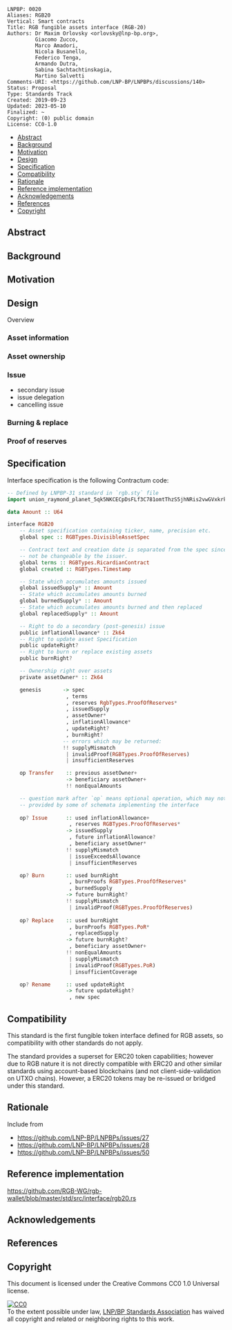 ```
LNPBP: 0020
Aliases: RGB20
Vertical: Smart contracts
Title: RGB fungible assets interface (RGB-20)
Authors: Dr Maxim Orlovsky <orlovsky@lnp-bp.org>,
         Giacomo Zucco,
         Marco Amadori,
         Nicola Busanello,
         Federico Tenga,
         Armando Dutra,
         Sabina Sachtachtinskagia,
         Martino Salvetti
Comments-URI: <https://github.com/LNP-BP/LNPBPs/discussions/140>
Status: Proposal
Type: Standards Track
Created: 2019-09-23
Updated: 2023-05-10
Finalized: ~
Copyright: (0) public domain
License: CC0-1.0
```

- [Abstract](#abstract)
- [Background](#background)
- [Motivation](#motivation)
- [Design](#design)
- [Specification](#specification)
- [Compatibility](#compatibility)
- [Rationale](#rationale)
- [Reference implementation](#reference-implementation)
- [Acknowledgements](#acknowledgements)
- [References](#references)
- [Copyright](#copyright)


## Abstract


## Background


## Motivation


## Design

Overview

### Asset information

### Asset ownership

### Issue

- secondary issue
- issue delegation
- cancelling issue

### Burning & replace

### Proof of reserves


## Specification

Interface specification is the following Contractum code:

```haskell
-- Defined by LNPBP-31 standard in `rgb.sty` file
import union_raymond_planet_5qk5NKCECpDsFLf3C781omtThzS5jhNRis2vwGVxkrkv as RGBTypes

data Amount :: U64

interface RGB20
    -- Asset specification containing ticker, name, precision etc.
    global spec :: RGBTypes.DivisibleAssetSpec

    -- Contract text and creation date is separated from the spec since it must
    -- not be changeable by the issuer.
    global terms :: RGBTypes.RicardianContract
    global created :: RGBTypes.Timestamp

    -- State which accumulates amounts issued
    global issuedSupply* :: Amount
    -- State which accumulates amounts burned
    global burnedSupply* :: Amount
    -- State which accumulates amounts burned and then replaced
    global replacedSupply* :: Amount

    -- Right to do a secondary (post-genesis) issue
    public inflationAllowance* :: Zk64
    -- Right to update asset Specification
    public updateRight?
    -- Right to burn or replace existing assets
    public burnRight?

    -- Ownership right over assets
    private assetOwner* :: Zk64

    genesis       -> spec
                   , terms
                   , reserves RgbTypes.ProofOfReserves*
                   , issuedSupply
                   , assetOwner*
                   , inflationAllowance*
                   , updateRight?
                   , burnRight?
                  -- errors which may be returned:
                  !! supplyMismatch
                   | invalidProof(RGBTypes.ProofOfReserves)
                   | insufficientReserves

    op Transfer    :: previous assetOwner+ 
                   -> beneficiary assetOwner+
                   !! nonEqualAmounts

    -- question mark after `op` means optional operation, which may not be  
    -- provided by some of schemata implementing the interface
    
    op? Issue      :: used inflationAllowance+
                    , reserves RGBTypes.ProofOfReserves*
                   -> issuedSupply
                    , future inflationAllowance?
                    , beneficiary assetOwner*
                   !! supplyMismatch 
                    | issueExceedsAllowance
                    | insufficientReserves

    op? Burn       :: used burnRight
                    , burnProofs RGBTypes.ProofOfReserves*
                    , burnedSupply
                   -> future burnRight?
                   !! supplyMismatch 
                    | invalidProof(RGBTypes.ProofOfReserves)
    
    op? Replace    :: used burnRight
                    , burnProofs RGBTypes.PoR*
                    , replacedSupply
                   -> future burnRight?
                    , beneficiary assetOwner+
                   !! nonEqualAmounts 
                    | supplyMismatch 
                    | invalidProof(RGBTypes.PoR)
                    | insufficientCoverage

    op? Rename     :: used updateRight
                   -> future updateRight?
                    , new spec
```

## Compatibility

This standard is the first fungible token interface defined for RGB assets,
so compatibility with other standards do not apply.

The standard provides a superset for ERC20 token capabilities; however due
to RGB nature it is not directly compatible with ERC20 and other similar
standards using account-based blockchains (and not client-side-validation
on UTXO chains). However, a ERC20 tokens may be re-issued or bridged under
this standard.


## Rationale

Include from
- <https://github.com/LNP-BP/LNPBPs/issues/27>
- <https://github.com/LNP-BP/LNPBPs/issues/28>
- <https://github.com/LNP-BP/LNPBPs/issues/50>


## Reference implementation

<https://github.com/RGB-WG/rgb-wallet/blob/master/std/src/interface/rgb20.rs>


## Acknowledgements


## References


## Copyright

This document is licensed under the Creative Commons CC0 1.0 Universal license.

<p xmlns:dct="http://purl.org/dc/terms/">
  <a rel="license"
     href="http://creativecommons.org/publicdomain/zero/1.0/">
    <img src="http://i.creativecommons.org/p/zero/1.0/88x31.png" style="border-style:none;" alt="CC0" />
  </a>
  <br />
  To the extent possible under law,
  <a rel="dct:publisher" href="https://lnp-bp.org">
    <span property="dcl:title">LNP/BP Standards Association</span></a>
  has waived all copyright and related or neighboring rights to this work.
</p>
